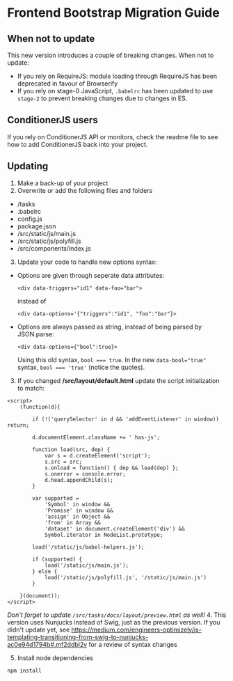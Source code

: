 # Frontend Bootstrap Migration Guide

## When not to update
This new version introduces a couple of breaking changes. When not to update:
  - If you rely on RequireJS: module loading through RequireJS has been deprecated in favour of Browserify
  - If you rely on stage-0 JavaScript, `.babelrc` has been updated to use `stage-2` to prevent breaking changes due to changes in ES.  

## ConditionerJS users
If you rely on ConditionerJS API or monitors, check the readme file to see how to add ConditionerJS back into your project.

## Updating
1. Make a back-up of your project
2. Overwrite or add the following files and folders
  - /tasks
  - .babelrc
  - config.js
  - package.json
  - /src/static/js/main.js
  - /src/static/js/polyfill.js
  - /src/components/index.js
3. Update your code to handle new options syntax:
  - Options are given through seperate data attributes:

    ```
    <div data-triggers="id1" data-foo="bar">
    ```
    instead of 
    ```
    <div data-options='{"triggers":"id1", "foo":"bar"}>
    ```
  - Options are always passed as string, instead of being parsed by JSON.parse:
  
    ```
    <div data-options={"bool":true}>
    ```
    Using this old syntax, `bool === true`.
    In the new `data-bool="true"` syntax, `bool === 'true'` (notice the quotes).
3. If you changed **/src/layout/default.html** update the script initialization to match:

  ```
  <script>
      (function(d){

          if (!('querySelector' in d && 'addEventListener' in window)) return;

          d.documentElement.className += ' has-js';

          function load(src, dep) {
              var s = d.createElement('script');
              s.src = src;
              s.onload = function() { dep && load(dep) };
              s.onerror = console.error;
              d.head.appendChild(s);
          }

          var supported =
              'Symbol' in window &&
              'Promise' in window &&
              'assign' in Object &&
              'from' in Array &&
              'dataset' in document.createElement('div') &&
              Symbol.iterator in NodeList.prototype;

          load('/static/js/babel-helpers.js');

          if (supported) {
              load('/static/js/main.js');
          } else {
              load('/static/js/polyfill.js', '/static/js/main.js')
          }

      }(document));
  </script>
  ```
  *Don't forget to update `/src/tasks/docs/layout/preview.html` as well!*
4. This version uses Nunjucks instead of Swig, just as the previous version. If you didn't update yet, see https://medium.com/engineers-optimizely/js-templating-transitioning-from-swig-to-nunjucks-ac0e94d1794b#.mf2ddbl2v for a review of syntax changes

5. Install node dependencies
```
npm install
```
